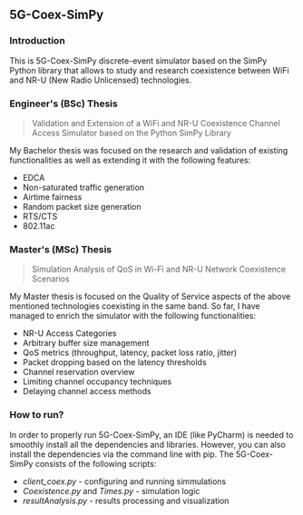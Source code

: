 ## 5G-Coex-SimPy

### Introduction

This is 5G-Coex-SimPy discrete-event simulator based on the SimPy Python library that allows to study and research coexistence between WiFi and NR-U (New Radio Unlicensed) technologies. 

### Engineer's (BSc) Thesis 

> Validation and Extension of a WiFi and NR-U Coexistence Channel Access Simulator based on the Python SimPy Library

My Bachelor thesis was focused on the research and validation of existing functionalities as well as extending it with the following features:

- EDCA
- Non-saturated traffic generation
- Airtime fairness
- Random packet size generation
- RTS/CTS
- 802.11ac

### Master's (MSc) Thesis

> Simulation Analysis of QoS in Wi-Fi and NR-U Network Coexistence Scenarios

My Master thesis is focused on the Quality of Service aspects of the above mentioned technologies coexisting in the same band. So far, I have managed to enrich the simulator with the following functionalities:

- NR-U Access Categories
- Arbitrary buffer size management
- QoS metrics (throughput, latency, packet loss ratio, jitter)
- Packet dropping based on the latency thresholds
- Channel reservation overview 
- Limiting channel occupancy techniques
- Delaying channel access methods

### How to run?

In order to properly run 5G-Coex-SimPy, an IDE (like PyCharm) is needed to smoothly install all the dependencies and libraries. However, you can also install the dependencies via the command line with pip. The 5G-Coex-SimPy consists of the following scripts:


- *client_coex.py* - configuring and running simmulations
- *Coexistence.py* and *Times.py* - simulation logic 
- *resultAnalysis.py* - results processing and visualization 



